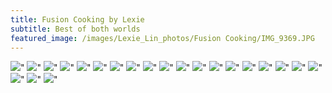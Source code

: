 ```yaml
---
title: Fusion Cooking by Lexie
subtitle: Best of both worlds 
featured_image: /images/Lexie_Lin_photos/Fusion Cooking/IMG_9369.JPG
---
```

<div class="gallery" data-columns="3">
    <img src="/images/Lexie_Lin_photos/Fusion Cooking/IMG_9391.jpg">"
    <img src="/images/Lexie_Lin_photos/Fusion Cooking/IMG_9390.jpg">"
    <img src="/images/Lexie_Lin_photos/Fusion Cooking/IMG_9392.jpg">"
    <img src="/images/Lexie_Lin_photos/Fusion Cooking/IMG_9378.JPG">"
    <img src="/images/Lexie_Lin_photos/Fusion Cooking/IMG_9393.jpg">"
    <img src="/images/Lexie_Lin_photos/Fusion Cooking/IMG_9368.JPG">"
    <img src="/images/Lexie_Lin_photos/Fusion Cooking/IMG_9369.JPG">"
    <img src="/images/Lexie_Lin_photos/Fusion Cooking/IMG_9394.jpg">"
    <img src="/images/Lexie_Lin_photos/Fusion Cooking/IMG_9395.jpg">"
    <img src="/images/Lexie_Lin_photos/Fusion Cooking/IMG_9367.JPG">"
    <img src="/images/Lexie_Lin_photos/Fusion Cooking/IMG_9373.JPG">"
    <img src="/images/Lexie_Lin_photos/Fusion Cooking/IMG_9372.JPG">"
    <img src="/images/Lexie_Lin_photos/Fusion Cooking/IMG_9366.JPG">"
    <img src="/images/Lexie_Lin_photos/Fusion Cooking/IMG_9370.JPG">"
    <img src="/images/Lexie_Lin_photos/Fusion Cooking/IMG_9365.JPG">"
    <img src="/images/Lexie_Lin_photos/Fusion Cooking/IMG_9371.JPG">"
    <img src="/images/Lexie_Lin_photos/Fusion Cooking/IMG_9375.JPG">"
    <img src="/images/Lexie_Lin_photos/Fusion Cooking/IMG_9374.JPG">"
    <img src="/images/Lexie_Lin_photos/Fusion Cooking/IMG_9389.jpg">"
    <img src="/images/Lexie_Lin_photos/Fusion Cooking/IMG_9376.JPG">"
    <img src="/images/Lexie_Lin_photos/Fusion Cooking/IMG_9377.JPG">"
    <img src="/images/Lexie_Lin_photos/Fusion Cooking/IMG_9388.jpg">"
</div>